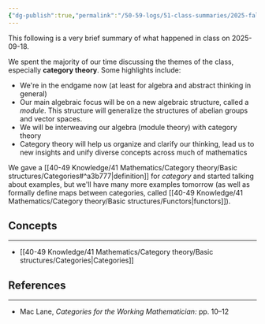 ```yaml
---
{"dg-publish":true,"permalink":"/50-59-logs/51-class-summaries/2025-fall/math-561/2025-09/2025-09-18/","updated":"2025-09-22T11:59:56-07:00"}
---
```


This following is a very brief summary of what happened in class on 2025-09-18.

We spent the majority of our time discussing the themes of the class, especially **category theory**. Some highlights include:
- We're in the endgame now (at least for algebra and abstract thinking in general)
- Our main algebraic focus will be on a new algebraic structure, called a *module*. This structure will generalize the structures of abelian groups and vector spaces.
- We will be interweaving our algebra (module theory) with category theory
- Category theory will help us organize and clarify our thinking, lead us to new insights and unify diverse concepts across much of mathematics

We gave a [[40-49 Knowledge/41 Mathematics/Category theory/Basic structures/Categories#^a3b777\|definition]] for *category* and started talking about examples, but we'll have many more examples tomorrow (as well as formally define maps between categories, called [[40-49 Knowledge/41 Mathematics/Category theory/Basic structures/Functors\|functors]]).

## Concepts
---

- [[40-49 Knowledge/41 Mathematics/Category theory/Basic structures/Categories\|Categories]]

## References
---

- Mac Lane, *Categories for the Working Mathematician:* pp. 10–12